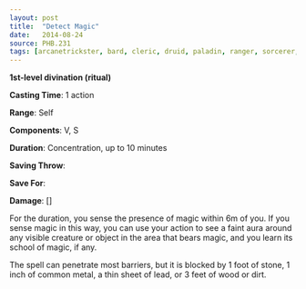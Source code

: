 ```yaml
---
layout: post
title:  "Detect Magic"
date:   2014-08-24
source: PHB.231
tags: [arcanetrickster, bard, cleric, druid, paladin, ranger, sorcerer, wizard, artificer, level1, divination, ritual]
---
```


**1st-level divination (ritual)**

**Casting Time**: 1 action

**Range**: Self

**Components**: V, S

**Duration**: Concentration, up to 10 minutes

**Saving Throw**:

**Save For**:

**Damage**: []

For the duration, you sense the presence of magic within 6m of you. If you sense magic in this way, you can use your action to see a faint aura around any visible creature or object in the area that bears magic, and you learn its school of magic, if any.

The spell can penetrate most barriers, but it is blocked by 1 foot of stone, 1 inch of common metal, a thin sheet of lead, or 3 feet of wood or dirt.